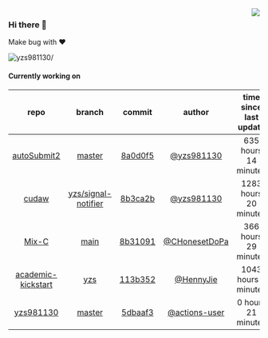 <img align="right" src="https://github-readme-stats.vercel.app/api?username=yzs981130&show_icons=true&hide_title=true" />

### Hi there 👋


Make bug with ❤️

<p align="left"> <img src=https://komarev.com/ghpvc/?username=yzs981130 alt=yzs981130/> </p>


<!--
**yzs981130/yzs981130** is a ✨ _special_ ✨ repository because its `README.md` (this file) appears on your GitHub profile.

Here are some ideas to get you started:

- 🔭 I’m currently working on ...
- 🌱 I’m currently learning ...
- 👯 I’m looking to collaborate on ...
- 🤔 I’m looking for help with ...
- 💬 Ask me about ...
- 📫 How to reach me: ...
- 😄 Pronouns: ...
- ⚡ Fun fact: ...
-->

#### Currently working on


| repo | branch | commit | author | time since last update | language |
|:---:|:---:|:---:|:---:|:---:|:---:|
| [autoSubmit2](https://github.com/yzs981130/autoSubmit2) | [master](https://github.com/yzs981130/autoSubmit2/tree/master) |[8a0d0f5](https://github.com/yzs981130/autoSubmit2/commit/8a0d0f503db932f7f546015d56771c815342f69d) | [@yzs981130](https://github.com/yzs981130) |635 hours 14 minutes | ![](https://img.shields.io/badge/language-Go-default.svg?style=flat-square)|
| [cudaw](https://github.com/yzs981130/cudaw) | [yzs/signal-notifier](https://github.com/yzs981130/cudaw/tree/yzs/signal-notifier) |[8b3ca2b](https://github.com/yzs981130/cudaw/commit/8b3ca2bb967397913f815d7c15d5dbab5b99b944) | [@yzs981130](https://github.com/yzs981130) |1283 hours 20 minutes | ![](https://img.shields.io/badge/language-C-default.svg?style=flat-square)|
| [Mix-C](https://github.com/yzs981130/Mix-C) | [main](https://github.com/yzs981130/Mix-C/tree/main) |[8b31091](https://github.com/yzs981130/Mix-C/commit/8b310913663c8bc12375a1dd9314b8afe2f73dde) | [@CHonesetDoPa](https://github.com/CHonesetDoPa) |366 hours 29 minutes | ![](https://img.shields.io/badge/language-JavaScript-default.svg?style=flat-square)|
| [academic-kickstart](https://github.com/HennyJie/academic-kickstart) | [yzs](https://github.com/HennyJie/academic-kickstart/tree/yzs) |[113b352](https://github.com/HennyJie/academic-kickstart/commit/113b35289fd28eb45dbc375eb19aa734da773137) | [@HennyJie](https://github.com/HennyJie) |1043 hours 6 minutes | ![](https://img.shields.io/badge/language-Shell-default.svg?style=flat-square)|
| [yzs981130](https://github.com/yzs981130/yzs981130) | [master](https://github.com/yzs981130/yzs981130/tree/master) |[5dbaaf3](https://github.com/yzs981130/yzs981130/commit/5dbaaf36b7da022110b3d758ecb5101619ef9941) | [@actions-user](https://github.com/actions-user) |0 hours 21 minutes | ![](https://img.shields.io/badge/language-Go-default.svg?style=flat-square)|
